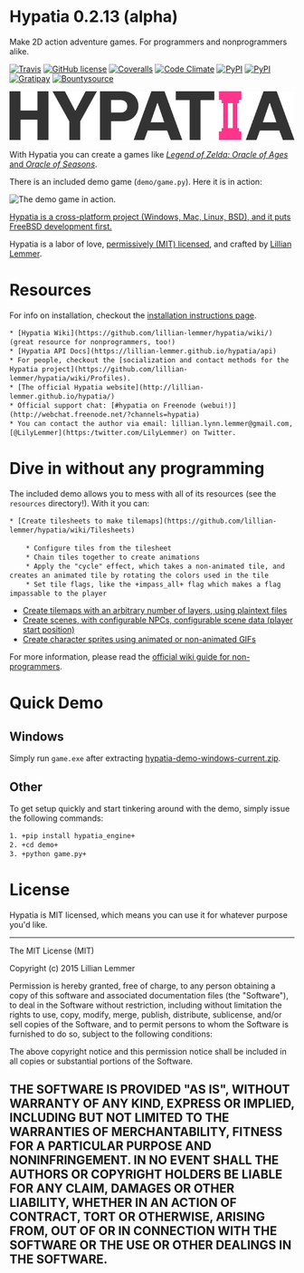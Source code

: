 # Hypatia 0.2.13 (alpha)

Make 2D action adventure games. For programmers and nonprogrammers alike.

[![Travis](https://img.shields.io/travis/lillian-lemmer/hypatia.svg?style=flat-square)](https://travis-ci.org/lillian-lemmer/hypatia) [![GitHub license](https://img.shields.io/github/license/lillian-lemmer/hypatia.svg?style=flat-square)](https://raw.githubusercontent.com/lillian-lemmer/hypatia/master/license.txt) [![Coveralls](https://img.shields.io/coveralls/lillian-lemmer/hypatia.svg?style=flat-square)](https://coveralls.io/r/lillian-lemmer/hypatia) [![Code Climate](https://img.shields.io/codeclimate/github/kabisaict/flow.svg?style=flat-square)](https://codeclimate.com/github/lillian-lemmer/hypatia) [![PyPI](https://img.shields.io/pypi/v/nine.svg?style=flat-square)](https://pypi.python.org/pypi/hypatia_engine/) [![PyPI](https://img.shields.io/pypi/dm/hypatia.svg?style=flat-square)](https://pypi.python.org/pypi/hypatia_engine/) [![Gratipay](https://img.shields.io/gratipay/lillian-lemmer.svg?style=flat-square)](https://gratipay.com/~lillian-lemmer/) [![Bountysource](https://img.shields.io/bountysource/team/hypatia/activity.svg?style=flat-square)](https://www.bountysource.com/teams/hypatia) 

![Hypatia 0.2](media/logos/logotype-graytext-pinkcol-transparentbg.png)

With Hypatia you can create a games like [_Legend of Zelda: Oracle of Ages_ and _Oracle of Seasons_](http://en.wikipedia.org/wiki/The_Legend_of_Zelda:_Oracle_of_Seasons_and_Oracle_of_Ages).

There is an included demo game (`demo/game.py`). Here it is in action:

![The demo game in action.](http://lillian-lemmer.github.io/hypatia/media/recordings/2015-06-28-develop-640x480.gif)

[Hypatia is a cross-platform project (Windows, Mac, Linux, BSD), and it puts FreeBSD development first.](https://github.com/lillian-lemmer/hypatia/wiki/Platform-Support)

Hypatia is a labor of love, [permissively (MIT) licensed](license.txt), and crafted by [Lillian Lemmer](http://github.com/lillian-lemmer/hypatia/wiki/About-the-Creator).

# Resources

For info on installation, checkout the [installation instructions page](https://github.com/lillian-lemmer/hypatia/wiki/Installation-Instructions).

    * [Hypatia Wiki](https://github.com/lillian-lemmer/hypatia/wiki/) (great resource for nonprogrammers, too!)
    * [Hypatia API Docs](https://lillian-lemmer.github.io/hypatia/api)
    * For people, checkout the [socialization and contact methods for the Hypatia project](https://github.com/lillian-lemmer/hypatia/wiki/Profiles).
    * [The official Hypatia website](http://lillian-lemmer.github.io/hypatia/)
    * Official support chat: [#hypatia on Freenode (webui!)](http://webchat.freenode.net/?channels=hypatia)
    * You can contact the author via email: lillian.lynn.lemmer@gmail.com, [@LilyLemmer](https:/twitter.com/LilyLemmer) on Twitter.

# Dive in without any programming

The included demo allows you to mess with all of its resources (see the `resources` directory!). With it you can:

    * [Create tilesheets to make tilemaps](https://github.com/lillian-lemmer/hypatia/wiki/Tilesheets)

        * Configure tiles from the tilesheet
        * Chain tiles together to create animations
        * Apply the "cycle" effect, which takes a non-animated tile, and creates an animated tile by rotating the colors used in the tile
        * Set tile flags, like the +impass_all+ flag which makes a flag impassable to the player

  * [Create tilemaps with an arbitrary number of layers, using plaintext files](https://github.com/lillian-lemmer/hypatia/wiki/tilemap.txt)
  * [Create scenes, with configurable NPCs, configurable scene data (player start position)](https://github.com/lillian-lemmer/hypatia/wiki/Nonprogrammer-Guide#editing-scene-data)
  * [Create character sprites using animated or non-animated GIFs](https://github.com/lillian-lemmer/hypatia/wiki/Walkabout-Sprites)

For more information, please read the [official wiki guide for non-programmers](https://github.com/lillian-lemmer/hypatia/wiki/Nonprogrammer-Guide).

# Quick Demo

## Windows

Simply run `game.exe` after extracting [hypatia-demo-windows-current.zip](https://lillian-lemmer.github.io/hypatia/releases/hypatia-demo-windows-current.zip).

## Other

To get setup quickly and start tinkering around with the demo, simply issue the following commands:

    1. +pip install hypatia_engine+
    2. +cd demo+
    3. +python game.py+

# License

Hypatia is MIT licensed, which means you can use it for whatever purpose you'd like.

----
The MIT License (MIT)

Copyright (c) 2015 Lillian Lemmer

Permission is hereby granted, free of charge, to any person obtaining a copy
of this software and associated documentation files (the "Software"), to deal
in the Software without restriction, including without limitation the rights
to use, copy, modify, merge, publish, distribute, sublicense, and/or sell
copies of the Software, and to permit persons to whom the Software is
furnished to do so, subject to the following conditions:

The above copyright notice and this permission notice shall be included in all
copies or substantial portions of the Software.

THE SOFTWARE IS PROVIDED "AS IS", WITHOUT WARRANTY OF ANY KIND, EXPRESS OR
IMPLIED, INCLUDING BUT NOT LIMITED TO THE WARRANTIES OF MERCHANTABILITY,
FITNESS FOR A PARTICULAR PURPOSE AND NONINFRINGEMENT. IN NO EVENT SHALL THE
AUTHORS OR COPYRIGHT HOLDERS BE LIABLE FOR ANY CLAIM, DAMAGES OR OTHER
LIABILITY, WHETHER IN AN ACTION OF CONTRACT, TORT OR OTHERWISE, ARISING FROM,
OUT OF OR IN CONNECTION WITH THE SOFTWARE OR THE USE OR OTHER DEALINGS IN THE
SOFTWARE.
----

